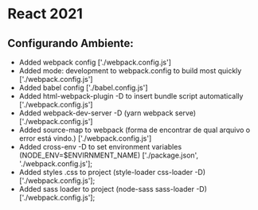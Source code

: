 # React 2021
## Configurando Ambiente:
- Added webpack config ['./webpack.config.js']
- Added mode: development to webpack.config to build most quickly ['./webpack.config.js']
- Added babel config ['./babel.config.js']
- Added html-webpack-plugin -D to insert bundle script automatically ['./webpack.config.js']
- Added webpack-dev-server -D (yarn webpack serve) ['./webpack.config.js']
- Added source-map to webpack (forma de encontrar de qual arquivo o error está vindo.) ['./webpack.config.js']
- Added cross-env -D to set environment variables (NODE_ENV=$ENVIRNMENT_NAME) ['./package.json', './webpack.config.js'];
- Added styles .css to project (style-loader css-loader -D) ['./webpack.config.js'];
- Added sass loader to project (node-sass sass-loader -D) ['./webpack.config.js'];